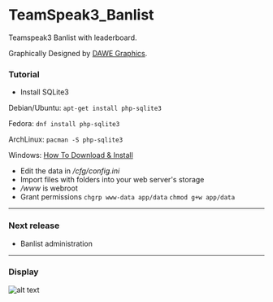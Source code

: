 # TeamSpeak3_Banlist
Teamspeak3 Banlist with leaderboard.

Graphically Designed by [DAWE Graphics](https://github.com/DV2013DAWE).

### Tutorial
* Install SQLite3 

Debian/Ubuntu:
`apt-get install php-sqlite3`

Fedora:
`dnf install php-sqlite3`

ArchLinux:
`pacman -S php-sqlite3`

Windows:
[How To Download & Install ](http://www.sqlitetutorial.net/download-install-sqlite)

* Edit the data in */cfg/config.ini*
* Import files with folders into your web server's storage
* */www* is webroot
* Grant permissions
`chgrp www-data app/data`
`chmod g+w app/data`
***
### Next release
* Banlist administration

***

### Display
![alt text](http://fortime.8u.cz/github/Banlist.png "TS3-BANLIST")

